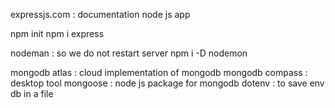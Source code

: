 expressjs.com : documentation node js app
    
npm init
npm i express

nodeman : so we do not restart server 
    npm i -D nodemon

mongodb atlas : cloud implementation of mongodb
mongodb compass : desktop tool
mongoose : node js package for mongodb
dotenv : to save env db in a file
